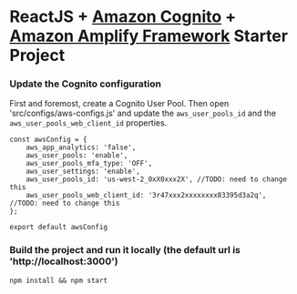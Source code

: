 ReactJS + [Amazon Cognito](https://aws.amazon.com/cognito/) + [Amazon Amplify Framework](https://aws-amplify.github.io/docs/js/start) Starter Project
===================================================

### Update the Cognito configuration
First and foremost, create a Cognito User Pool. Then open 'src/configs/aws-configs.js' and update the `aws_user_pools_id` and the `aws_user_pools_web_client_id` properties.
 
```
const awsConfig = {
    aws_app_analytics: 'false',
    aws_user_pools: 'enable',
    aws_user_pools_mfa_type: 'OFF',
    aws_user_settings: 'enable',
    aws_user_pools_id: 'us-west-2_0xX0xxx2X', //TODO: need to change this
    aws_user_pools_web_client_id: '3r47xxx2xxxxxxxx83395d3a2q', //TODO: need to change this
};

export default awsConfig
```

### Build the project and run it locally (the default url is 'http://localhost:3000')

```npm install && npm start```
